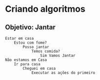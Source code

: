 # Criando algoritmos

## Objetivo: Jantar

```
Estar em casa
    Estou com fome?
        Posso jantar
            Temos comida?
                Sim Vamos Jantar
Não estamos em Casa
    Ir para casa
        Cheguei em casa
            Executar as ações do primeiro